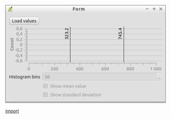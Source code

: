 ![](../images/QgsGraduatedHistogramWidget-standalone.png)

[import](../gui/qgis-sample-QgsGraduatedHistogramWidget.py)
